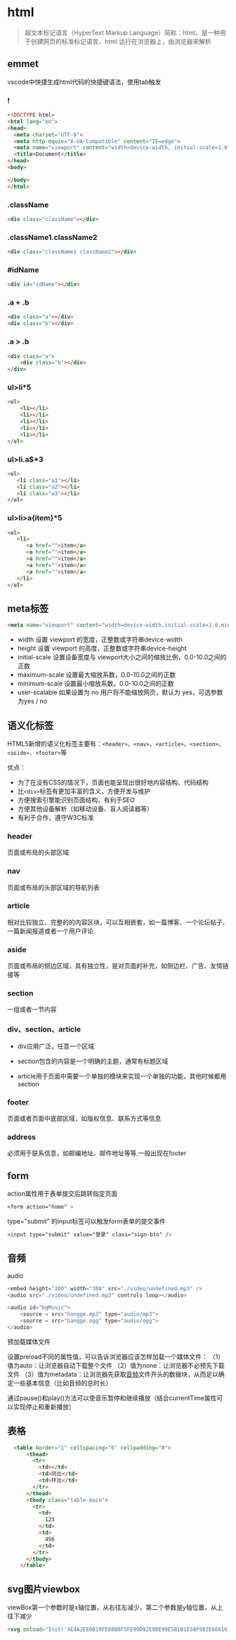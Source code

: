 # html

> 超文本标记语言（HyperText Markup Language）简称：html，是一种用于创建网页的标准标记语言，html 运行在浏览器上，由浏览器来解析

## emmet

vscode中快捷生成html代码的快捷键语法，使用tab触发

### !

```html
<!DOCTYPE html>
<html lang="en">
<head>
  <meta charset="UTF-8">
  <meta http-equiv="X-UA-Compatible" content="IE=edge">
  <meta name="viewport" content="width=device-width, initial-scale=1.0">
  <title>Document</title>
</head>
<body>

</body>
</html>
```

### .className

```html
<div class="className"></div>
```

### .className1.className2

```html
<div class="className1 className2"></div>
```

### #idName

```html
<div id="idName"></div>
```

### .a + .b

```html
<div class="a"></div>
<div class="b"></div>
```

### .a > .b

```html
<div class="a">
    <div class="b"></div>
</div>
```

### ul>li*5

```html
<ul>
    <li></li>
    <li></li>
    <li></li>
    <li></li>
    <li></li>
</ul>
```

### ul>li.a$*3

```html
<ul>
   <li class="a1"></li>
   <li class="a2"></li>
   <li class="a3"></li>
</ul>
```

### ul>li>a{item}*5

```html
<ul>
   <li>
      <a href="">item</a>
      <a href="">item</a>
      <a href="">item</a>
      <a href="">item</a>
      <a href="">item</a>
   </li>
</ul>
```

## meta标签

```html
<meta name="viewport" content="width=device-width,initial-scale=1.0,minimum-scale=1.0,maximum-scale=1.0,user-scalable=no"/>
```

- width  设置 viewport 的宽度，正整数或字符串device-width
- height 设置 viewport 的高度，正整数或字符串device-height
- initial-scale 设置设备宽度与 viewport大小之间的缩放比例，0.0-10.0之间的正数
- maximum-scale  设置最大缩放系数，0.0-10.0之间的正数
- minimum-scale  设置最小缩放系数，0.0-10.0之间的正数
- user-scalable  如果设置为 no 用户将不能缩放网页，默认为 yes，可选参数为yes / no

## 语义化标签

HTML5新增的语义化标签主要有：`<header>`、`<nav>`、`<article>`、`<section>`、`<aside>`、`<footer>`等

优点：

- 为了在没有CSS的情况下，页面也能呈现出很好地内容结构、代码结构
- 比`<div>`标签有更加丰富的含义，方便开发与维护
- 方便搜索引擎能识别页面结构，有利于SEO
- 方便其他设备解析（如移动设备、盲人阅读器等）
- 有利于合作，遵守W3C标准

### header

页面或布局的头部区域

### nav

页面或布局的头部区域的导航列表

### article

相对比较独立、完整的的内容区块，可以互相嵌套，如一篇博客、一个论坛帖子、一篇新闻报道或者一个用户评论

### aside

页面或布局的侧边区域，具有独立性，是对页面的补充，如侧边栏、广告、友情链接等

### section

一组或者一节内容

### div、section、article

- div应用广泛，任意一个区域

- section包含的内容是一个明确的主题，通常有标题区域

- article用于页面中需要一个单独的模块来实现一个单独的功能，其他时候都用section

### footer

  页面或者页面中底部区域，如版权信息、联系方式等信息

### address

必须用于联系信息，如邮编地址、邮件地址等等,一般出现在footer

## form

action属性用于表单提交后跳转指定页面

```css
<form action="home" >
```

type="submit" 的input标签可以触发form表单的提交事件

```css
<input type="submit" value="登录" class="sign-btn" />
```

## 音频

audio

```js
<embed height="100" width="300" src="./video/undefined.mp3" />
<audio src="./video/undefined.mp3" controls loop></audio>
```

```js
<audio id="bgMusic">
    <source = src="hangge.mp3" type="audio/mp3">
    <source = src="hangge.ogg" type="audio/ogg">
</audio>
```

预加载媒体文件

设置preload不同的属性值，可以告诉浏览器应该怎样加载一个媒体文件：
（1）值为auto：让浏览器自动下载整个文件
（2）值为none：让浏览器不必预先下载文件
（3）值为metadata：让浏览器先获取[音频](https://so.csdn.net/so/search?q=音频&spm=1001.2101.3001.7020)文件开头的数据块，从而足以确定一些基本信息（比如音频的总时长）

通过pause()和play()方法可以使音乐暂停和继续播放（结合currentTime属性可以实现停止和重新播放）

## 表格

```html
  <table border="1" cellspacing="0" cellpadding="0">
      <thead>
        <tr>
          <td></td>
          <td>同比</td>
          <td>环比</td>
        </tr>
      </thead>
      <tbody class="table-main">
        <tr>
          <td>
            123
          </td>
          <td>
            456
          </td>
        </tr>
      </tbody>
    </table>
```

## svg图片viewbox

viewBox第一个参数时是x轴位置，从右往左减少，第二个参数是y轴位置，从上往下减少

```html
<svg onload="Init('4E4A2EE6B19FE88B8F5FE99D92E9BE99E5B1B1E58F982E6661632E7069632E67');" viewBox="-90.40000000000005 347.599999999999966 2153 1169" xmlns="http://www.w3.org/2000/svg" xmlns:xlink="http://www.w3.org/1999/xlink" xmlns:web="http://www.naritech.cn">
```
